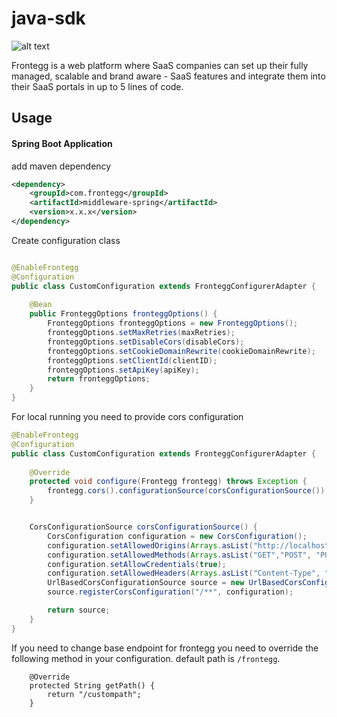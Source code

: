 # java-sdk

![alt text](https://fronteggstuff.blob.core.windows.net/frongegg-logos/logo-transparent.png)

Frontegg is a web platform where SaaS companies can set up their fully managed, scalable and brand aware - SaaS features and integrate them into their SaaS portals in up to 5 lines of code.

## Usage

#### Spring Boot Application

add maven dependency 
```xml
<dependency>
    <groupId>com.frontegg</groupId>
    <artifactId>middleware-spring</artifactId>
    <version>x.x.x</version>
</dependency>
```

Create configuration class 

```java

@EnableFrontegg
@Configuration
public class CustomConfiguration extends FronteggConfigurerAdapter {
    
    @Bean
    public FronteggOptions fronteggOptions() {
        FronteggOptions fronteggOptions = new FronteggOptions();
        fronteggOptions.setMaxRetries(maxRetries);
        fronteggOptions.setDisableCors(disableCors);
        fronteggOptions.setCookieDomainRewrite(cookieDomainRewrite);
        fronteggOptions.setClientId(clientID);
        fronteggOptions.setApiKey(apiKey);
        return fronteggOptions;
    }
}

```

For local running you need to provide cors configuration

```java
@EnableFrontegg
@Configuration
public class CustomConfiguration extends FronteggConfigurerAdapter {
    
    @Override
    protected void configure(Frontegg frontegg) throws Exception {
        frontegg.cors().configurationSource(corsConfigurationSource());
    }


    CorsConfigurationSource corsConfigurationSource() {
        CorsConfiguration configuration = new CorsConfiguration();
        configuration.setAllowedOrigins(Arrays.asList("http://localhost:3000"));
        configuration.setAllowedMethods(Arrays.asList("GET","POST", "PUT", "PATCH", "OPTION"));
        configuration.setAllowCredentials(true);
        configuration.setAllowedHeaders(Arrays.asList("Content-Type", "Authorization", "x-frontegg-source"));
        UrlBasedCorsConfigurationSource source = new UrlBasedCorsConfigurationSource();
        source.registerCorsConfiguration("/**", configuration);

        return source;
    }
}
```

If you need to change base endpoint for frontegg you need to override the following method in your configuration.
default path is `/frontegg`.
```
    @Override
    protected String getPath() {
        return "/custompath";
    }
```

